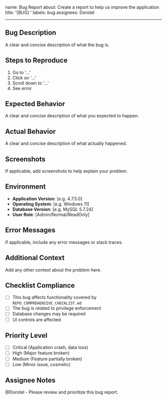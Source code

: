 name: Bug Report
about: Create a report to help us improve the application
title: '[BUG] '
labels: bug
assignees: Dorotel

---

## Bug Description
A clear and concise description of what the bug is.

## Steps to Reproduce
1. Go to '...'
2. Click on '...'
3. Scroll down to '...'
4. See error

## Expected Behavior
A clear and concise description of what you expected to happen.

## Actual Behavior
A clear and concise description of what actually happened.

## Screenshots
If applicable, add screenshots to help explain your problem.

## Environment
- **Application Version**: [e.g. 4.7.5.0]
- **Operating System**: [e.g. Windows 11]
- **Database Version**: [e.g. MySQL 5.7.24]
- **User Role**: [Admin/Normal/ReadOnly]

## Error Messages
If applicable, include any error messages or stack traces.

## Additional Context
Add any other context about the problem here.

## Checklist Compliance
- [ ] This bug affects functionality covered by `REPO_COMPREHENSIVE_CHECKLIST.md`
- [ ] The bug is related to privilege enforcement
- [ ] Database changes may be required
- [ ] UI controls are affected

## Priority Level
- [ ] Critical (Application crash, data loss)
- [ ] High (Major feature broken)
- [ ] Medium (Feature partially broken)
- [ ] Low (Minor issue, cosmetic)

## Assignee Notes
@Dorotel - Please review and prioritize this bug report.